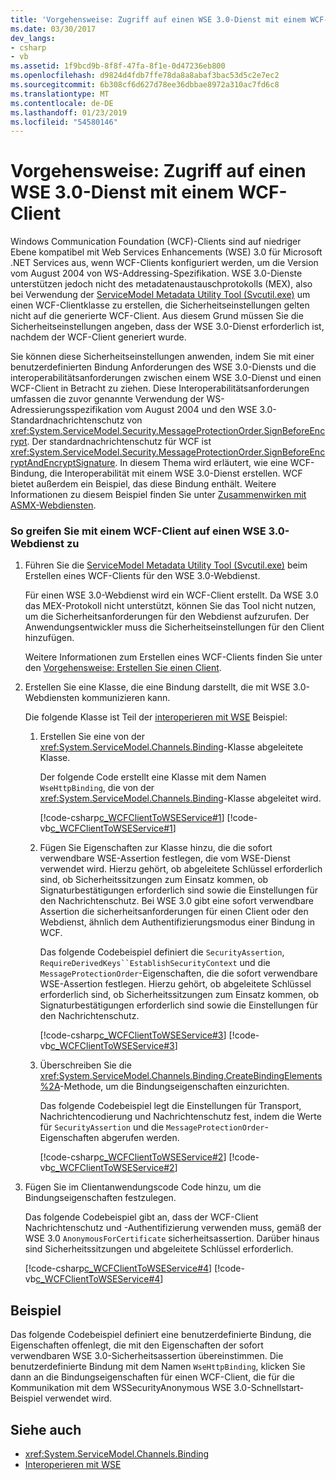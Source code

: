 ```yaml
---
title: 'Vorgehensweise: Zugriff auf einen WSE 3.0-Dienst mit einem WCF-Client'
ms.date: 03/30/2017
dev_langs:
- csharp
- vb
ms.assetid: 1f9bcd9b-8f8f-47fa-8f1e-0d47236eb800
ms.openlocfilehash: d9824d4fdb7ffe78da8a8abaf3bac53d5c2e7ec2
ms.sourcegitcommit: 6b308cf6d627d78ee36dbbae8972a310ac7fd6c8
ms.translationtype: MT
ms.contentlocale: de-DE
ms.lasthandoff: 01/23/2019
ms.locfileid: "54580146"
---
```

# <a name="how-to-access-a-wse-30-service-with-a-wcf-client"></a>Vorgehensweise: Zugriff auf einen WSE 3.0-Dienst mit einem WCF-Client
Windows Communication Foundation (WCF)-Clients sind auf niedriger Ebene kompatibel mit Web Services Enhancements (WSE) 3.0 für Microsoft .NET Services aus, wenn WCF-Clients konfiguriert werden, um die Version vom August 2004 von WS-Addressing-Spezifikation. WSE 3.0-Dienste unterstützen jedoch nicht des metadatenaustauschprotokolls (MEX), also bei Verwendung der [ServiceModel Metadata Utility Tool (Svcutil.exe)](../../../../docs/framework/wcf/servicemodel-metadata-utility-tool-svcutil-exe.md) um einen WCF-Clientklasse zu erstellen, die Sicherheitseinstellungen gelten nicht auf die generierte WCF-Client. Aus diesem Grund müssen Sie die Sicherheitseinstellungen angeben, dass der WSE 3.0-Dienst erforderlich ist, nachdem der WCF-Client generiert wurde.  
  
 Sie können diese Sicherheitseinstellungen anwenden, indem Sie mit einer benutzerdefinierten Bindung Anforderungen des WSE 3.0-Diensts und die interoperabilitätsanforderungen zwischen einem WSE 3.0-Dienst und einen WCF-Client in Betracht zu ziehen. Diese Interoperabilitätsanforderungen umfassen die zuvor genannte Verwendung der WS-Adressierungsspezifikation vom August 2004 und den WSE 3.0-Standardnachrichtenschutz von <xref:System.ServiceModel.Security.MessageProtectionOrder.SignBeforeEncrypt>. Der standardnachrichtenschutz für WCF ist <xref:System.ServiceModel.Security.MessageProtectionOrder.SignBeforeEncryptAndEncryptSignature>. In diesem Thema wird erläutert, wie eine WCF-Bindung, die Interoperabilität mit einem WSE 3.0-Dienst erstellen. WCF bietet außerdem ein Beispiel, das diese Bindung enthält. Weitere Informationen zu diesem Beispiel finden Sie unter [Zusammenwirken mit ASMX-Webdiensten](../../../../docs/framework/wcf/samples/interoperating-with-asmx-web-services.md).  
  
### <a name="to-access-a-wse-30-web-service-with-a-wcf-client"></a>So greifen Sie mit einem WCF-Client auf einen WSE 3.0-Webdienst zu  
  
1.  Führen Sie die [ServiceModel Metadata Utility Tool (Svcutil.exe)](../../../../docs/framework/wcf/servicemodel-metadata-utility-tool-svcutil-exe.md) beim Erstellen eines WCF-Clients für den WSE 3.0-Webdienst.  
  
     Für einen WSE 3.0-Webdienst wird ein WCF-Client erstellt. Da WSE 3.0 das MEX-Protokoll nicht unterstützt, können Sie das Tool nicht nutzen, um die Sicherheitsanforderungen für den Webdienst aufzurufen. Der Anwendungsentwickler muss die Sicherheitseinstellungen für den Client hinzufügen.  
  
     Weitere Informationen zum Erstellen eines WCF-Clients finden Sie unter den [Vorgehensweise: Erstellen Sie einen Client](../../../../docs/framework/wcf/how-to-create-a-wcf-client.md).  
  
2.  Erstellen Sie eine Klasse, die eine Bindung darstellt, die mit WSE 3.0-Webdiensten kommunizieren kann.  
  
     Die folgende Klasse ist Teil der [interoperieren mit WSE](https://docs.microsoft.com/previous-versions/dotnet/netframework-3.5/ms752257%28v=vs.90%29) Beispiel:  
  
    1.  Erstellen Sie eine von der <xref:System.ServiceModel.Channels.Binding>-Klasse abgeleitete Klasse.  
  
         Der folgende Code erstellt eine Klasse mit dem Namen `WseHttpBinding`, die von der <xref:System.ServiceModel.Channels.Binding>-Klasse abgeleitet wird.  
  
         [!code-csharp[c_WCFClientToWSEService#1](../../../../samples/snippets/csharp/VS_Snippets_CFX/c_wcfclienttowseservice/cs/wsehttpbinding.cs#1)]
         [!code-vb[c_WCFClientToWSEService#1](../../../../samples/snippets/visualbasic/VS_Snippets_CFX/c_wcfclienttowseservice/vb/wsehttpbinding.vb#1)]  
  
    2.  Fügen Sie Eigenschaften zur Klasse hinzu, die die sofort verwendbare WSE-Assertion festlegen, die vom WSE-Dienst verwendet wird. Hierzu gehört, ob abgeleitete Schlüssel erforderlich sind, ob Sicherheitssitzungen zum Einsatz kommen, ob Signaturbestätigungen erforderlich sind sowie die Einstellungen für den Nachrichtenschutz. Bei WSE 3.0 gibt eine sofort verwendbare Assertion die sicherheitsanforderungen für einen Client oder den Webdienst, ähnlich dem Authentifizierungsmodus einer Bindung in WCF.  
  
         Das folgende Codebeispiel definiert die `SecurityAssertion`, `RequireDerivedKeys``EstablishSecurityContext` und die `MessageProtectionOrder`-Eigenschaften, die die sofort verwendbare WSE-Assertion festlegen. Hierzu gehört, ob abgeleitete Schlüssel erforderlich sind, ob Sicherheitssitzungen zum Einsatz kommen, ob Signaturbestätigungen erforderlich sind sowie die Einstellungen für den Nachrichtenschutz.  
  
         [!code-csharp[c_WCFClientToWSEService#3](../../../../samples/snippets/csharp/VS_Snippets_CFX/c_wcfclienttowseservice/cs/wsehttpbinding.cs#3)]
         [!code-vb[c_WCFClientToWSEService#3](../../../../samples/snippets/visualbasic/VS_Snippets_CFX/c_wcfclienttowseservice/vb/wsehttpbinding.vb#3)]  
  
    3.  Überschreiben Sie die <xref:System.ServiceModel.Channels.Binding.CreateBindingElements%2A>-Methode, um die Bindungseigenschaften einzurichten.  
  
         Das folgende Codebeispiel legt die Einstellungen für Transport, Nachrichtencodierung und Nachrichtenschutz fest, indem die Werte für `SecurityAssertion` und die `MessageProtectionOrder`-Eigenschaften abgerufen werden.  
  
         [!code-csharp[c_WCFClientToWSEService#2](../../../../samples/snippets/csharp/VS_Snippets_CFX/c_wcfclienttowseservice/cs/wsehttpbinding.cs#2)]
         [!code-vb[c_WCFClientToWSEService#2](../../../../samples/snippets/visualbasic/VS_Snippets_CFX/c_wcfclienttowseservice/vb/wsehttpbinding.vb#2)]  
  
3.  Fügen Sie im Clientanwendungscode Code hinzu, um die Bindungseigenschaften festzulegen.  
  
     Das folgende Codebeispiel gibt an, dass der WCF-Client Nachrichtenschutz und -Authentifizierung verwenden muss, gemäß der WSE 3.0 `AnonymousForCertificate` sicherheitsassertion. Darüber hinaus sind Sicherheitssitzungen und abgeleitete Schlüssel erforderlich.  
  
     [!code-csharp[c_WCFClientToWSEService#4](../../../../samples/snippets/csharp/VS_Snippets_CFX/c_wcfclienttowseservice/cs/client.cs#4)]
     [!code-vb[c_WCFClientToWSEService#4](../../../../samples/snippets/visualbasic/VS_Snippets_CFX/c_wcfclienttowseservice/vb/client.vb#4)]  
  
## <a name="example"></a>Beispiel  
 Das folgende Codebeispiel definiert eine benutzerdefinierte Bindung, die Eigenschaften offenlegt, die mit den Eigenschaften der sofort verwendbaren WSE 3.0-Sicherheitsassertion übereinstimmen. Die benutzerdefinierte Bindung mit dem Namen `WseHttpBinding`, klicken Sie dann an die Bindungseigenschaften für einen WCF-Client, die für die Kommunikation mit dem WSSecurityAnonymous WSE 3.0-Schnellstart-Beispiel verwendet wird.  
  
  
  
## <a name="see-also"></a>Siehe auch
- <xref:System.ServiceModel.Channels.Binding>
- [Interoperieren mit WSE](https://docs.microsoft.com/previous-versions/dotnet/netframework-3.5/ms752257%28v=vs.90%29)
